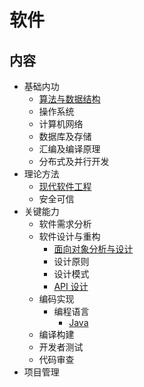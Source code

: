 # 软件

## 内容

- 基础内功
  - [算法与数据结构](https://github.com/anchem/Knowledge/blob/main/software/basic/algorithm.md)
  - 操作系统
  - 计算机网络
  - 数据库及存储
  - 汇编及编译原理
  - 分布式及并行开发
- 理论方法
  - [现代软件工程](https://github.com/anchem/Knowledge/blob/main/software/theory/softwareengineering/main.md)
  - 安全可信
- 关键能力
  - 软件需求分析
  - 软件设计与重构
    - [面向对象分析与设计](https://github.com/anchem/Knowledge/blob/main/software/keyability/designandrefactor/objectorientedanalysisanddesign.md)
    - 设计原则
    - 设计模式
    - [API 设计](https://github.com/anchem/Knowledge/blob/main/software/keyability/designandrefactor/apidesign.md)
  - 编码实现
    - 编程语言
      - [Java](https://github.com/anchem/Knowledge/blob/main/software/keyability/implementation/language/java/javamain.md)
  - 编译构建
  - 开发者测试
  - 代码审查
- 项目管理
